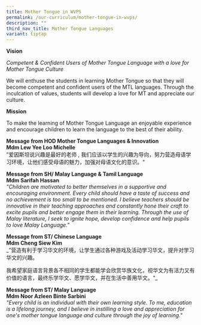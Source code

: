 ```yaml
---
title: Mother Tongue in WVPS
permalink: /our-curriculum/mother-tongue-in-wvps/
description: ""
third_nav_title: Mother Tongue Languages
variant: tiptap
---
```

<p><strong>Vision</strong>
</p>
<p><em>Competent &amp; Confident Users of Mother Tongue Language with a love for Mother Tongue Culture</em>
</p>
<p>We will enthuse the students in learning Mother Tongue so that they will
become competent and confident users of the MTL languages. Through the
inculcation of values, students will develop a love for MT and appreciate
our culture.</p>
<p><strong>Mission</strong>
</p>
<p>To make the learning of Mother Tongue Language an enjoyable experience
and encourage children to learn the language to the best of their ability.</p>
<p><strong>Message from HOD Mother Tongue Languages &amp; Innovation<br>Mdm Lew Yee Loo Michelle</strong> 
<br>”爱因斯坦说兴趣是最好的老师 , 我们应该以学生的兴趣为导向，努力营造母语学习环境，让他们感受母语的魅力，加强对母语文化的意识。“</p>
<p><strong>Message from SH/ Malay Language &amp; Tamil Language</strong>
<br><strong>Mdm Sarifah Hassan</strong> 
<br><em>"Children are motivated to better themselves in a supportive and encouraging environment. Every child should have a taste of success and no achievement is too small to be mentioned. I believe teachers should be innovative in their teaching approaches and constantly hone their craft to excite pupils and better engage them in their learning. Through the use of Malay literature, I seek to ignite hope, develop confidence and help pupils to love Malay Language."</em>
</p>
<p><strong>Message from ST/ Chinese Language<br>Mdm Cheng Siew Kim</strong>
<br>_”营造有利于学习华文的环境，让学生通过各种游戏及活动学习华文，提升对学习华文的兴趣。 &nbsp;</p>
<p>我希望家庭语言背景各不相同的学生都能学会欣赏华族文化，视华文为有活力又有价值的语言，最终乐学华文、愿学华文，并在生活中善用华文。“_</p>
<p><strong>Message from ST/ Malay Language<br>Mdm Noor Azleen Binte Sarbini</strong> 
<br><em>"Every child is an individual with their own learning style. To me, education is a lifelong journey, and I believe in instilling a love and appreciation for one's mother tongue language and culture through the joy of learning."</em>
</p>
